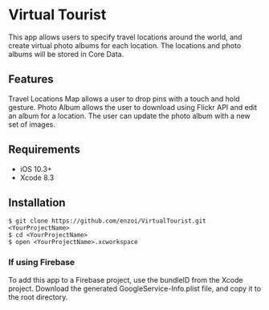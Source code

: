 # Virtual Tourist
This app allows users to specify travel locations around the world, and create virtual photo albums for each location. The locations and photo albums will be stored in Core Data.

## Features
Travel Locations Map allows a user to drop pins with a touch and hold gesture.
Photo Album allows the user to download using Flickr API and edit an album for a location.
The user can update the photo album with a new set of images.

## Requirements
* iOS 10.3+
* Xcode 8.3

## Installation
```
$ git clone https://github.com/enzoi/VirtualTourist.git <YourProjectName>
$ cd <YourProjectName>
$ open <YourProjectName>.xcworkspace
```

### If using Firebase
To add this app to a Firebase project, use the bundleID from the Xcode project. Download the generated GoogleService-Info.plist file, and copy it to the root directory.
